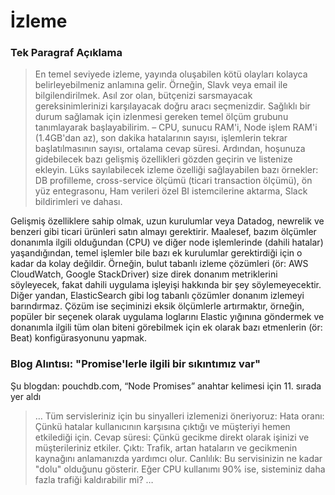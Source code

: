 # İzleme

### Tek Paragraf Açıklama

> En temel seviyede izleme, yayında oluşabilen kötü olayları kolayca belirleyebilmeniz anlamına gelir. Örneğin, Slavk veya email ile bilgilendirilmek. Asıl zor olan, bütçenizi sarsmayacak gereksinimlerinizi karşılayacak doğru aracı seçmenizdir. Sağlıklı bir durum sağlamak için izlenmesi gereken temel ölçüm grubunu tanımlayarak başlayabilirim. – CPU, sunucu RAM'i, Node işlem RAM'i (1.4GB'dan az), son dakika hatalarının sayısı, işlemlerin tekrar başlatılmasının sayısı, ortalama cevap süresi. Ardından, hoşunuza gidebilecek bazı gelişmiş özellikleri gözden geçirin ve listenize ekleyin. Lüks sayılabilecek izleme özelliği sağlayabilen bazı örnekler: DB profilleme, cross-service ölçümü (ticari transaction ölçümü), ön yüz entegrasonu, Ham verileri özel BI istemcilerine aktarma, Slack bildirimleri ve dahası.

Gelişmiş özelliklere sahip olmak, uzun kurulumlar veya Datadog, newrelik ve benzeri gibi ticari ürünleri satın almayı gerektirir. Maalesef, bazım ölçümler donanımla ilgili olduğundan (CPU) ve diğer node işlemlerinde (dahili hatalar) yaşandığından, temel işlemler bile bazı ek kurulumlar gerektirdiği için o kadar da kolay değildir. Örneğin, bulut tabanlı izleme çözümleri (ör: AWS CloudWatch, Google StackDriver) size direk donanım metriklerini söyleyecek, fakat dahili uygulama işleyişi hakkında bir şey söylemeyecektir. Diğer yandan, ElasticSearch gibi log tabanlı çözümler donanım izlemeyi barındırmaz. Çözüm ise seçiminizi eksik ölçümlerle artırmaktır, örneğin, popüler bir seçenek olarak uygulama loglarını Elastic yığınına göndermek ve donanımla ilgili tüm olan biteni görebilmek için ek olarak bazı etmenlerin (ör: Beat) konfigürasyonunu yapmak.

### Blog Alıntısı: "Promise'lerle ilgili bir sıkıntımız var"

 Şu blogdan: pouchdb.com, “Node Promises” anahtar kelimesi için 11. sırada yer aldı

 > … Tüm servisleriniz için bu sinyalleri izlemenizi öneriyoruz: Hata oranı: Çünkü hatalar kullanıcının karşısına çıktığı ve müşteriyi hemen etkilediği için.
Cevap süresi: Çünkü gecikme direkt olarak işinizi ve müşterileriniz etkiler.
Çıktı: Trafik, artan hataların ve gecikmenin kaynağını anlamanızda yardımcı olur.
Canlılık: Bu servisinizin ne kadar "dolu" olduğunu gösterir. Eğer CPU kullanımı 90% ise, sisteminiz daha fazla trafiği kaldırabilir mi?
…
